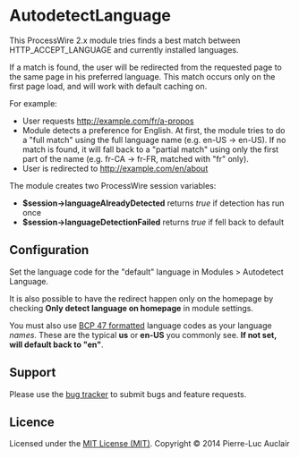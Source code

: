 # AutodetectLanguage
This ProcessWire 2.x module tries finds a best match between HTTP_ACCEPT_LANGUAGE and currently installed languages. 

If a match is found, the user will be redirected from the requested page to the same page in his preferred language. This match occurs only on the first page load, and will work with default caching on.

For example:
- User requests http://example.com/fr/a-propos
- Module detects a preference for English. At first, the module tries to do a "full match" using the full language name (e.g. en-US -> en-US). If no match is found, it will fall back to a "partial match" using only the first part of the name (e.g. fr-CA -> fr-FR, matched with "fr" only).
- User is redirected to http://example.com/en/about

The module creates two ProcessWire session variables:
- **$session->languageAlreadyDetected** returns *true* if detection has run once
- **$session->languageDetectionFailed** returns *true* if fell back to default

## Configuration
Set the language code for the "default" language in Modules > Autodetect Language.

It is also possible to have the redirect happen only on the homepage by checking **Only detect language on homepage** in module settings.

You must also use [BCP 47 formatted](http://www.rfc-editor.org/rfc/bcp/bcp47.txt) language codes as your language *names*. These are the typical **us** or **en-US** you commonly see. **If not set, will default back to "en"**.

## Support
Please use the [bug tracker](https://github.com/plauclair/AutodetectLanguage/issues) to submit bugs and feature requests.

## Licence
Licensed under the [MIT License (MIT)](http://opensource.org/licenses/MIT). Copyright © 2014 Pierre-Luc Auclair
